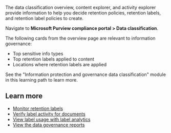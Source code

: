 The data classification overview, content explorer, and activity explorer provide information to help you decide retention policies, retention labels, and retention label policies to create.

Navigate to **Microsoft Purview compliance portal > Data classification**.

The following cards from the overview page are relevant to information governance:

- Top sensitive info types
- Top retention labels applied to content
- Locations where retention labels are applied

See the "Information protection and governance data classification" module in this learning path to learn more.

## Learn more

- [Monitor retention labels](/microsoft-365/compliance/labels?monitor-retention-labels?azure-portal=true)
- [Verify label activity for documents](/microsoft-365/compliance/labels?monitor-retention-labels?azure-portal=true)
- [View label usage with label analytics](/microsoft-365/compliance/label-analytics?azure-portal=true)
- [View the data governance reports](/microsoft-365/compliance/view-the-data-governance-reports?azure-portal=true)
